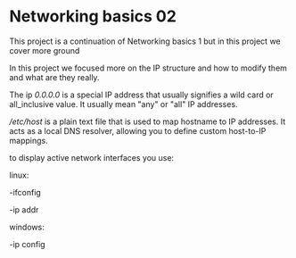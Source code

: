 <h1>Networking basics 02</h1>
This project is a continuation of Networking basics 1 but in this project we cover more ground


In this project we focused more on the IP structure and how to modify them and what are they really.


The ip <i>0.0.0.0</i> is a special IP address that usually signifies a wild card or all_inclusive value. It usually mean "any" or "all" IP addresses.

<i>/etc/host</i> is a plain text file that is used to map hostname to IP addresses. It acts as a local DNS resolver, allowing you to define custom host-to-IP mappings.


to display active network interfaces you use:

linux:


-ifconfig


-ip addr


windows: 

-ip config
